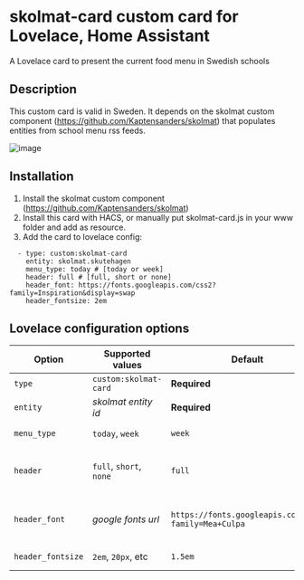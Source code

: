 # skolmat-card custom card for Lovelace, Home Assistant 
A Lovelace card to present the current food menu in Swedish schools

## Description
This custom card is valid in Sweden. It depends on the skolmat custom component (https://github.com/Kaptensanders/skolmat) that populates entities from school menu rss feeds.

![image](https://user-images.githubusercontent.com/24979195/154963878-013bb9c0-80df-4449-9a8e-dc54ef0a3271.png)

## Installation
1. Install the skolmat custom component (https://github.com/Kaptensanders/skolmat)
2. Install this card with HACS, or manually put skolmat-card.js in your www folder and add as resource.
3. Add the card to lovelace config:
```
  - type: custom:skolmat-card
    entity: skolmat.skutehagen
    menu_type: today # [today or week]
    header: full # [full, short or none]
    header_font: https://fonts.googleapis.com/css2?family=Inspiration&display=swap
    header_fontsize: 2em
```
## Lovelace configuration options

| Option           | Supported values           | Default                                             | Description                                  |
|------------------|----------------------------|-----------------------------------------------------|----------------------------------------------|
|`type`            |`custom:skolmat-card`       |**Required**                                         |The card type                                |
|`entity`          |*skolmat entity id*         |**Required**                                         |Entity id, like `skolmat.nibbleskolan`       |
|`menu_type`       |`today`, `week`             | `week`                                              |Show today only or full week menu            |
|`header`          |`full`, `short`, `none`     | `full`                                              |`full` - School name and time span <br>`short` - Time span <br> `none` - No header  |
|`header_font`     |*google fonts url*          |`https://fonts.googleapis.com/css?family=Mea+Culpa`  |The `href` parameter of the link tag provided at google fonts site|
|`header_fontsize` |`2em`, `20px`, etc          |`1.5em`                                              | any valid css size specifier                 |

